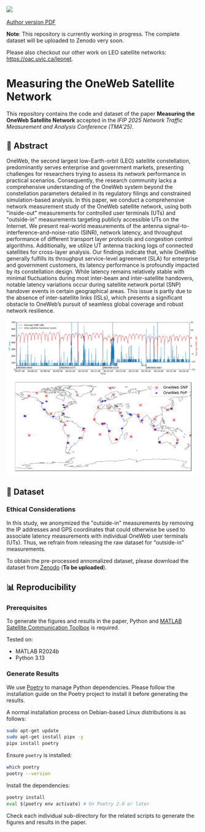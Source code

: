 ![](https://img.shields.io/badge/TMA'25-Paper-blue)

[Author version PDF](https://pan.uvic.ca/~clarkzjw/static/tma25.pdf)

**Note**: This repository is currently working in progress. The complete dataset will be uploaded to Zenodo very soon.

Please also checkout our other work on LEO satellite networks: https://oac.uvic.ca/leonet.

# Measuring the OneWeb Satellite Network

This repository contains the code and dataset of the paper **Measuring the OneWeb Satellite Network** accepted in the *IFIP 2025 Network Traffic Measurement and Analysis Conference (TMA'25)*.

## 📖 Abstract

OneWeb, the second largest low-Earth-orbit (LEO) satellite constellation, predominantly serves enterprise and government markets, presenting challenges for researchers trying to assess its network performance in practical scenarios. Consequently, the research community lacks a comprehensive understanding of the OneWeb system beyond the constellation parameters detailed in its regulatory filings and constrained simulation-based analysis. In this paper, we conduct a comprehensive network measurement study of the OneWeb satellite network, using both "inside-out" measurements for controlled user terminals (UTs) and "outside-in" measurements targeting publicly accessible UTs on the Internet. We present real-world measurements of the antenna signal-to-interference-and-noise-ratio (SINR), network latency, and throughput performance of different transport layer protocols and congestion control algorithms. Additionally, we utilize UT antenna tracking logs of connected satellites for cross-layer analysis. Our findings indicate that, while OneWeb generally fulfills its throughput service-level agreement (SLA) for enterprise and government customers, its latency performance is profoundly impacted by its constellation design. While latency remains relatively stable with minimal fluctuations during most inter-beam and inter-satellite handovers, notable latency variations occur during satellite network portal (SNP) handover events in certain geographical areas. This issue is partly due to the absence of inter-satellite links (ISLs), which presents a significant obstacle to OneWeb’s pursuit of seamless global coverage and robust network resilience.

![](./Fig-3/oneweb.png)
![](./Fig-2/oneweb-snp-pop.png)

## 💾 Dataset

### Ethical Considerations

In this study, we anonymized the "outside-in" measurements by removing the IP addresses and GPS coordinates that could otherwise be used to associate latency measurements with individual OneWeb user terminals (UTs).
Thus, we refrain from releasing the raw dataset for "outside-in" measurements.

To obtain the pre-processed annomalized dataset, please download the dataset from [Zenodo]() (**To be uploaded**).

## 📊 Reproducibility

### Prerequisites

To generate the figures and results in the paper, Python and [MATLAB Satellite Communication Toolbox](https://www.mathworks.com/products/satellite-communications.html) is required.

Tested on:

- MATLAB R2024b
- Python 3.13

### Generate Results

We use [Poetry](https://github.com/python-poetry/poetry) to manage Python dependencies. Please follow the installation guide on the Poetry project to install it before generating the results.

A normal installation process on Debian-based Linux distributions is as follows:

```bash
sudo apt-get update
sudo apt-get install pipx -y
pipx install poetry
```

Ensure `poetry` is installed:

```bash
which poetry
poetry --version
```

Install the dependencies:

```bash
poetry install
eval $(poetry env activate) # On Poetry 2.0 or later
```

Check each individual sub-directory for the related scripts to generate the figures and results in the paper.
